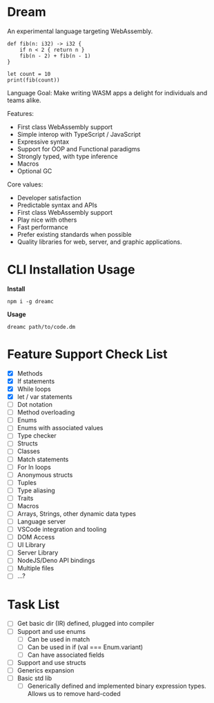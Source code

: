 # Dream

An experimental language targeting WebAssembly.

```
def fib(n: i32) -> i32 {
    if n < 2 { return n }
    fib(n - 2) + fib(n - 1)
}

let count = 10
print(fib(count))
```

Language Goal:
Make writing WASM apps a delight for individuals and teams alike.

Features:
- First class WebAssembly support
- Simple interop with TypeScript / JavaScript
- Expressive syntax
- Support for OOP and Functional paradigms
- Strongly typed, with type inference
- Macros
- Optional GC

Core values:
- Developer satisfaction
- Predictable syntax and APIs
- First class WebAssembly support
- Play nice with others
- Fast performance
- Prefer existing standards when possible
- Quality libraries for web, server, and graphic applications.

# CLI Installation Usage

**Install**
```
npm i -g dreamc
```

**Usage**
```
dreamc path/to/code.dm
```

# Feature Support Check List
- [x] Methods
- [x] If statements
- [x] While loops
- [x] let / var statements
- [ ] Dot notation
- [ ] Method overloading
- [ ] Enums
- [ ] Enums with associated values
- [ ] Type checker
- [ ] Structs
- [ ] Classes
- [ ] Match statements
- [ ] For In loops
- [ ] Anonymous structs
- [ ] Tuples
- [ ] Type aliasing
- [ ] Traits
- [ ] Macros
- [ ] Arrays, Strings, other dynamic data types
- [ ] Language server
- [ ] VSCode integration and tooling
- [ ] DOM Access
- [ ] UI Library
- [ ] Server Library
- [ ] NodeJS/Deno API bindings
- [ ] Multiple files
- [ ] ...?

# Task List
- [ ] Get basic dir (IR) defined, plugged into compiler
- [ ] Support and use enums
  - [ ] Can be used in match
  - [ ] Can be used in if (val === Enum.variant)
  - [ ] Can have associated fields
- [ ] Support and use structs
- [ ] Generics expansion
- [ ] Basic std lib
  - [ ] Generically defined and implemented binary expression types. Allows us to remove hard-coded
